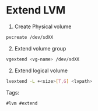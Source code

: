 # Extend LVM

1. Create Physical volume
```bash
pvcreate /dev/sdXX
```

2. Extend volume group
```bash
vgextend <vg-name> /dev/sdXX
```

2. Extend logical volume
```bash
lvextend -L +<size>[T,G] <lvpath>
```

Tags:
```
#lvm #extend
```


